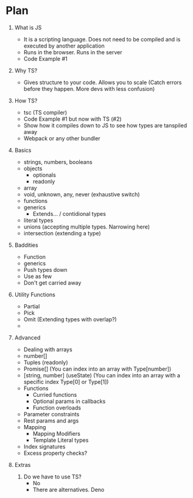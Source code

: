 # Plan

1. What is JS
   - It is a scripting language. Does not need to be compiled and is executed by another application
   - Runs in the browser. Runs in the server
   - Code Example #1
1. Why TS?
   - Gives structure to your code. Allows you to scale (Catch errors before they happen. More devs with less confusion)
1. How TS?
   - tsc (TS compiler)
   - Code Example #1 but now with TS (#2)
   - Show how it compiles down to JS to see how types are tanspiled away
   - Webpack or any other bundler
1. Basics
   - strings, numbers, booleans
   - objects
     - optionals
     - readonly
   - array
   - void, unknown, any, never (exhaustive switch)
   - functions
   - generics
     - Extends... / contidional types
   - literal types
   - unions (accepting multiple types. Narrowing here)
   - intersection (extending a type)
1. Baddities
   - Function
   - generics
   - Push types down
   - Use as few
   - Don't get carried away
1. Utility Functions
   - Partial
   - Pick
   - Omit (Extending types with overlap?)
   -
1. Advanced

   - Dealing with arrays
   - number[]
   - Tuples (readonly)
   - Promise<unknown>[] (You can index into an array with Type[number])
   - [string, number] (useState) (You can index into an array with a specific index Type[0] or Type[1])
   - Functions
     - Curried functions
     - Optional params in callbacks
     - Function overloads
   - Parameter constraints
   - Rest params and args
   - Mapping
     - Mapping Modifiers
     - Template Literal types
   - Index signatures
   - Excess property checks?

1. Extras
   1. Do we have to use TS?
      - No
      - There are alternatives. Deno
